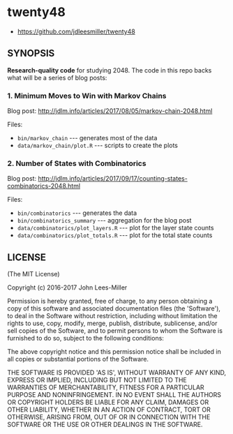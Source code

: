 # twenty48

* https://github.com/jdleesmiller/twenty48

## SYNOPSIS

**Research-quality code** for studying 2048. The code in this repo backs what will be a series of blog posts:

### 1. Minimum Moves to Win with Markov Chains

Blog post: http://jdlm.info/articles/2017/08/05/markov-chain-2048.html

Files:

- `bin/markov_chain` --- generates most of the data
- `data/markov_chain/plot.R` --- scripts to create the plots

### 2. Number of States with Combinatorics

Blog post: http://jdlm.info/articles/2017/09/17/counting-states-combinatorics-2048.html

Files:

- `bin/combinatorics` --- generates the data
- `bin/combinatorics_summary` --- aggregation for the blog post
- `data/combinatorics/plot_layers.R` --- plot for the layer state counts
- `data/combinatorics/plot_totals.R` --- plot for the total state counts

## LICENSE

(The MIT License)

Copyright (c) 2016-2017 John Lees-Miller

Permission is hereby granted, free of charge, to any person obtaining
a copy of this software and associated documentation files (the
'Software'), to deal in the Software without restriction, including
without limitation the rights to use, copy, modify, merge, publish,
distribute, sublicense, and/or sell copies of the Software, and to
permit persons to whom the Software is furnished to do so, subject to
the following conditions:

The above copyright notice and this permission notice shall be
included in all copies or substantial portions of the Software.

THE SOFTWARE IS PROVIDED 'AS IS', WITHOUT WARRANTY OF ANY KIND,
EXPRESS OR IMPLIED, INCLUDING BUT NOT LIMITED TO THE WARRANTIES OF
MERCHANTABILITY, FITNESS FOR A PARTICULAR PURPOSE AND NONINFRINGEMENT.
IN NO EVENT SHALL THE AUTHORS OR COPYRIGHT HOLDERS BE LIABLE FOR ANY
CLAIM, DAMAGES OR OTHER LIABILITY, WHETHER IN AN ACTION OF CONTRACT,
TORT OR OTHERWISE, ARISING FROM, OUT OF OR IN CONNECTION WITH THE
SOFTWARE OR THE USE OR OTHER DEALINGS IN THE SOFTWARE.
